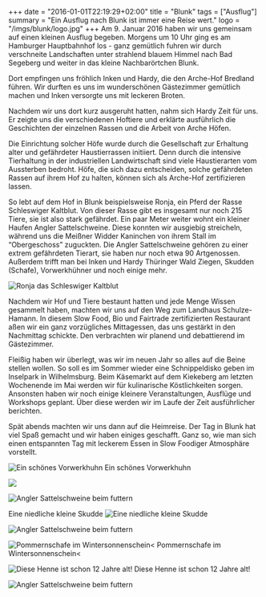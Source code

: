 +++
date = "2016-01-01T22:19:29+02:00"
title = "Blunk"
tags = ["Ausflug"]
summary = "Ein Ausflug nach Blunk ist immer eine Reise wert."
logo = "/imgs/blunk/logo.jpg"
+++
Am 9. Januar 2016 haben wir uns gemeinsam auf einen kleinen Ausflug begeben. Morgens um 10 Uhr ging es am Hamburger Hauptbahnhof los - ganz gemütlich fuhren wir durch verschneite Landschaften unter strahlend blauem Himmel nach Bad Segeberg und weiter in das kleine Nachbarörtchen Blunk.<!--more-->

Dort empfingen uns fröhlich Inken und Hardy, die den Arche-Hof Bredland führen. Wir durften es uns im wunderschönen Gästezimmer gemütlich machen und Inken versorgte uns mit leckeren Broten.

Nachdem wir uns dort kurz ausgeruht hatten, nahm sich Hardy Zeit für uns. Er zeigte uns die verschiedenen Hoftiere und erklärte ausführlich die Geschichten der einzelnen Rassen und die Arbeit von Arche Höfen.

Die Einrichtung solcher Höfe wurde durch die Gesellschaft zur Erhaltung alter und gefährdeter Haustierrassen initiiert. Denn durch die intensive Tierhaltung in der industriellen Landwirtschaft sind viele Haustierarten vom Aussterben bedroht. Höfe, die sich dazu entscheiden, solche gefährdeten Rassen auf ihrem Hof zu halten, können sich als Arche-Hof zertifizieren lassen.

So lebt auf dem Hof in Blunk beispielsweise Ronja, ein Pferd der Rasse Schleswiger Kaltblut. Von dieser Rasse gibt es insgesamt nur noch 215 Tiere, sie ist also stark gefährdet. Ein paar Meter weiter wohnt ein kleiner Haufen Angler Sattelschweine. Diese konnten wir ausgiebig streicheln, während uns die Meißner Widder Kaninchen von ihrem Stall im “Obergeschoss” zuguckten. Die Angler Sattelschweine gehören zu einer extrem gefährdeten Tierart, sie haben nur noch etwa 90 Artgenossen. Außerdem trifft man bei Inken und Hardy Thüringer Wald Ziegen, Skudden (Schafe), Vorwerkhühner und noch einige mehr.

![Ronja das Schleswiger Kaltblut](/imgs/blunk/horse3-web.jpg)

Nachdem wir Hof und Tiere bestaunt hatten und jede Menge Wissen gesammelt haben, machten wir uns auf den Weg zum Landhaus Schulze-Hamann. In diesem Slow Food, Bio und Fairtrade zertifizierten Restaurant aßen wir ein ganz vorzügliches Mittagessen, das uns gestärkt in den Nachmittag schickte. Den verbrachten wir planend und debattierend im Gästezimmer.

Fleißig haben wir überlegt, was wir im neuen Jahr so alles auf die Beine stellen wollen. So soll es im Sommer wieder eine Schnippeldisko geben im Inselpark in Wilhelmsburg. Beim Käsemarkt auf dem Kiekeberg am letzten Wochenende im Mai werden wir für kulinarische Köstlichkeiten sorgen. Ansonsten haben wir noch einige kleinere Veranstaltungen, Ausflüge und Workshops geplant. Über diese werden wir im Laufe der Zeit ausführlicher berichten.

Spät abends machten wir uns dann auf die Heimreise. Der Tag in Blunk hat viel Spaß gemacht und wir haben einiges geschafft. Ganz so, wie man sich einen entspannten Tag mit leckerem Essen in Slow Foodiger Atmosphäre vorstellt.

![Ein schönes Vorwerkhuhn](/imgs/blunk/chicken-web.jpg)
Ein schönes Vorwerkhuhn

![](/imgs/blunk/horse2-web.jpg)

![Angler Sattelschweine beim futtern](/imgs/blunk/pigs-web.jpg)

Eine niedliche kleine Skudde
![Eine niedliche kleine Skudde](/imgs/blunk/sheep-web.jpg)

![Angler Sattelschweine beim futtern](/imgs/blunk/horse-web.jpg)

![Pommernschafe im Wintersonnenschein<](/imgs/blunk/sheep2-web.jpg)
Pommernschafe im Wintersonnenschein<

![Diese Henne ist schon 12 Jahre alt!](/imgs/blunk/chicken2-web.jpg)
Diese Henne ist schon 12 Jahre alt!

![Angler Sattelschweine beim futtern](/imgs/blunk/sheep3-web.jpg)
